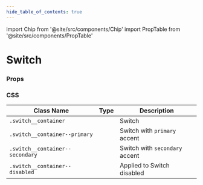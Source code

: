 ```yaml
---
hide_table_of_contents: true
---
```


import Chip from '@site/src/components/Chip'
import PropTable from '@site/src/components/PropTable'

# Switch

### Props

<PropTable displayName="Switch"/>

### CSS

| Class Name                      | Type                    | Description                    |
| ------------------------------- | ----------------------- | ------------------------------ |
| `.switch__container`            | <Chip />                | Switch                         |
| `.switch__container--primary`   | <Chip type='variant'/>  | Switch with `primary` accent   |
| `.switch__container--secondary` | <Chip type='variant' /> | Switch with `secondary` accent |
| `.switch__container--disabled`  | <Chip type='variant' /> | Applied to Switch disabled     |
